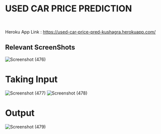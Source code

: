 # USED CAR PRICE PREDICTION
<br>

Heroku App Link  : https://used-car-price-pred-kushagra.herokuapp.com/

## Relevant ScreenShots

![Screenshot (476)](https://user-images.githubusercontent.com/43815121/142751573-3dea9c69-784a-40a3-ab5b-dee966f13cd8.png)

# Taking Input

![Screenshot (477)](https://user-images.githubusercontent.com/43815121/142751595-43892117-6a2e-4ff9-8971-7e6c023b2f5f.png)
![Screenshot (478)](https://user-images.githubusercontent.com/43815121/142751606-57902541-694e-4cc2-a517-4c2815f73d22.png)

# Output

![Screenshot (479)](https://user-images.githubusercontent.com/43815121/142751617-22ac35a3-e06a-460c-9453-8825593f2344.png)

